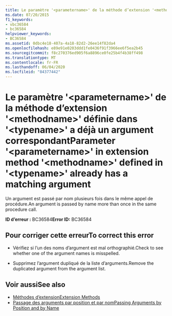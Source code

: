 ```yaml
---
title: Le paramètre '<parametername>' de la méthode d’extension '<methodname>' définie dans '<typename>' a déjà un argument correspondant
ms.date: 07/20/2015
f1_keywords:
- vbc36584
- bc36584
helpviewer_keywords:
- BC36584
ms.assetid: 0dbc4e18-407a-4a18-82d2-26ee14f82da4
ms.openlocfilehash: e89e91e0203ddd1fe0436f91f3966ee6f5ea2b45
ms.sourcegitcommit: f8c270376ed905f6a8896ce0fe25b4f4b38ff498
ms.translationtype: MT
ms.contentlocale: fr-FR
ms.lasthandoff: 06/04/2020
ms.locfileid: "84377442"
---
```

# <a name="parameter-parametername-in-extension-method-methodname-defined-in-typename-already-has-a-matching-argument"></a><span data-ttu-id="e7b4a-102">Le paramètre '\<parametername>' de la méthode d’extension '\<methodname>' définie dans '\<typename>' a déjà un argument correspondant</span><span class="sxs-lookup"><span data-stu-id="e7b4a-102">Parameter '\<parametername>' in extension method '\<methodname>' defined in '\<typename>' already has a matching argument</span></span>
<span data-ttu-id="e7b4a-103">Un argument est passé par nom plusieurs fois dans le même appel de procédure.</span><span class="sxs-lookup"><span data-stu-id="e7b4a-103">An argument is passed by name more than once in the same procedure call.</span></span>  
  
 <span data-ttu-id="e7b4a-104">**ID d’erreur :** BC36584</span><span class="sxs-lookup"><span data-stu-id="e7b4a-104">**Error ID:** BC36584</span></span>  
  
## <a name="to-correct-this-error"></a><span data-ttu-id="e7b4a-105">Pour corriger cette erreur</span><span class="sxs-lookup"><span data-stu-id="e7b4a-105">To correct this error</span></span>  
  
- <span data-ttu-id="e7b4a-106">Vérifiez si l’un des noms d’argument est mal orthographié.</span><span class="sxs-lookup"><span data-stu-id="e7b4a-106">Check to see whether one of the argument names is misspelled.</span></span>  
  
- <span data-ttu-id="e7b4a-107">Supprimez l’argument dupliqué de la liste d’arguments.</span><span class="sxs-lookup"><span data-stu-id="e7b4a-107">Remove the duplicated argument from the argument list.</span></span>  
  
## <a name="see-also"></a><span data-ttu-id="e7b4a-108">Voir aussi</span><span class="sxs-lookup"><span data-stu-id="e7b4a-108">See also</span></span>

- [<span data-ttu-id="e7b4a-109">Méthodes d’extension</span><span class="sxs-lookup"><span data-stu-id="e7b4a-109">Extension Methods</span></span>](../programming-guide/language-features/procedures/extension-methods.md)
- [<span data-ttu-id="e7b4a-110">Passage des arguments par position et par nom</span><span class="sxs-lookup"><span data-stu-id="e7b4a-110">Passing Arguments by Position and by Name</span></span>](../programming-guide/language-features/procedures/passing-arguments-by-position-and-by-name.md)
